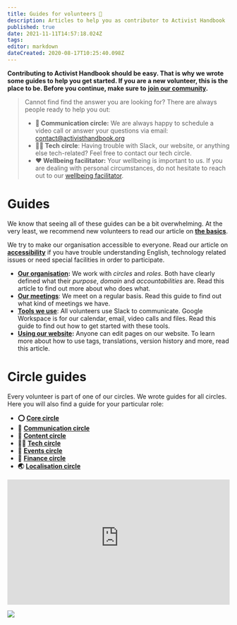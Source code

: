 ```yaml
---
title: Guides for volunteers 📖
description: Articles to help you as contributor to Activist Handbook 
published: true
date: 2021-11-11T14:57:18.024Z
tags: 
editor: markdown
dateCreated: 2020-08-17T10:25:40.098Z
---
```


**Contributing to Activist Handbook should be easy. That is why we wrote some guides to help you get started. If you are a new volunteer, this is the place to be. Before you continue, make sure to** [**join our community**](/join)**.**

> Cannot find find the answer you are looking for? There are always people ready to help you out:
> 
> -   **💬 Communication circle:** We are always happy to schedule a video call or answer your questions via email: [contact@activisthandbook.org](mailto:contact@activisthandbook.org)
> -   **👩‍💻 Tech circle**: Having trouble with Slack, our website, or anything else tech-related? Feel free to contact our tech circle.
> -   **❤️ Wellbeing facilitator:** Your wellbeing is important to us. If you are dealing with personal circumstances, do not hesitate to reach out to our [wellbeing facilitator](wellbeing).

# Guides

We know that seeing all of these guides can be a bit overwhelming. At the very least, we recommend new volunteers to read our article on [**the basics**](basics).

We try to make our organisation accessible to everyone. Read our article on [**accessibility**](accessibility) if you have trouble understanding English, technology related issues or need special facilities in order to participate.

-   [**Our organisation**](organisation)**:** We work with *circles* and *roles*. Both have clearly defined what their *purpose*, *domain* and *accountabilities* are. Read this article to find out more about who does what.
-   [**Our meetings**](meetings): We meet on a regular basis. Read this guide to find out what kind of meetings we have.
-   [**Tools we use**](tools): All volunteers use Slack to communicate. Google Workspace is for our calendar, email, video calls and files. Read this guide to find out how to get started with these tools.
-   [**Using our website**](website)**:** Anyone can edit pages on our website. To learn more about how to use tags, translations, version history and more, read this article.

# Circle guides

Every volunteer is part of one of our circles. We wrote guides for all circles. Here you will also find a guide for your particular role:

-   **⭕️** [**Core circle**](core)
-   **💬** [**Communication circle**](communication)
-   **📝** [**Content circle**](content)
-   **👩‍💻** [**Tech circle**](tech)
-    **📆** [**Events circle**](events)
-   **🤑** [**Finance circle**](finance)
-   **🌏** [**Localisation circle**](localisation)

<div style="position: relative;padding-bottom: 56.25%;height: 0;margin-top:16px;background:#eee">
  <iframe width="100%" height="100%" src="https://www.youtube-nocookie.com/embed/dC4KZ2P1-ZU" title="YouTube video player" allow="accelerometer; autoplay; clipboard-write; encrypted-media; gyroscope; picture-in-picture" allowfullscreen style="border:0;position: absolute;top: 0;left: 0;"></iframe>
</div>

![](/illustration-support-min.png)